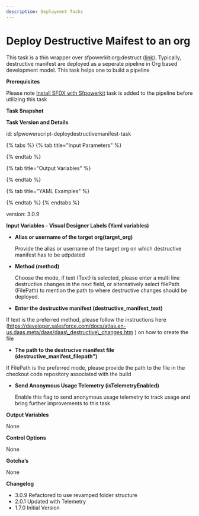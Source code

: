 ```yaml
---
description: Deployment Tasks
---
```


# Deploy Destructive Maifest to an org

This task is a thin wrapper over sfpowerkit:org:destruct \([link](https://github.com/Accenture/sfpowerkit)\). Typically, destructive manifest are deployed as a seperate pipeline in Org based development model. This task helps one to build a pipeline

**Prerequisites**

Please note [Install SFDX with Sfpowerkit](../utility-tasks/install-sfdx-cli-with-sfpowerkit.md) task is added to the pipeline before utilizing this task

**Task Snapshot**

**Task Version and Details**

id: sfpwowerscript-deploydestructivemanifest-task

{% tabs %}
{% tab title="Input Parameters" %}

{% endtab %}

{% tab title="Output Variables" %}

{% endtab %}

{% tab title="YAML Examples" %}

{% endtab %}
{% endtabs %}

version: 3.0.9

**Input Variables  - Visual Designer Labels \(Yaml variables\)**

* **Alias or username of the target org\(target\_org\)**

  Provide the alias or username of the target org  on which destructive manifest has to be udpdated

* **Method \(method\)**

  Choose the mode, if text \(Text\) is selected, please enter a multi line destructive changes in the next field, or alternatively select filePath \(FilePath\) to mention the path to where destructive changes should be deployed.

* **Enter the destructive manifest \(destructive\_manifest\_text\)**

If text is the preferred method, please follow the instructions here \(https://developer.salesforce.com/docs/atlas.en-us.daas.meta/daas/daas\_destructive\_changes.htm \) on how to create the file

* **The path to the destrucive manifest file \(destructive\_manifest\_filepath”\)**

If FilePath is the preferred mode, please provide the path to the file in the checkout code repository associated with the build

* **Send Anonymous Usage Telemetry \(isTelemetryEnabled\)**

  Enable this flag to send anonymous usage telemetry to track usage and bring further improvements to this task

**Output Variables**

None

**Control Options**

None

**Gotcha’s**

None

**Changelog**

* 3.0.9 Refactored to use revamped folder structure
* 2.0.1 Updated with Telemetry
* 1.7.0 Initial Version

